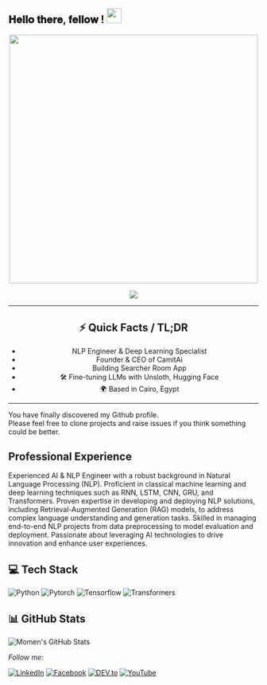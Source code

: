 <h2> 𝐇𝐞𝐥𝐥𝐨 𝐭𝐡𝐞𝐫𝐞, 𝐟𝐞𝐥𝐥𝐨𝐰 <Robots/>! <img src="https://media4.giphy.com/media/v1.Y2lkPTc5MGI3NjExcW1qczJiM2owMjc1bW9tMWEwcjJ3cWdwaDlmOW1jNGZjaHJ1cTkzZSZlcD12MV9pbnRlcm5hbF9naWZfYnlfaWQmY3Q9Zw/Rlwz4m0aHgXH13jyrE/giphy.webp" width="30px"></h2>

<div align="center" width="50">

<p align="center">
  <img src="https://github.com/Momen2410/img/blob/main/WelcometoMomensGitHub1-ezgif.com-resize.gif" width="500"/>
</p>

<p align="center">
  <img src="https://readme-typing-svg.herokuapp.com?color=%2336BCF7&lines=AI+Engineer+%7C+NLP+Specialist;Founder+of+CamitAi;Tech+is+my+playground+%F0%9F%A4%96" />
</p>

---

## ⚡ Quick Facts / TL;DR

- NLP Engineer & Deep Learning Specialist
- Founder & CEO of CamitAi
- Building Searcher Room App
- 🛠 Fine-tuning LLMs with Unsloth, Hugging Face
- 🌍 Based in Cairo, Egypt

---

</div>

You have finally discovered my Github profile. <br>
Please feel free to clone projects and raise issues if you think something could be better.


<div style="direction: ltr; text-align: left;">
  <h2><strong>Professional Experience</strong></h2>
  <p>
    Experienced AI & NLP Engineer with a robust background in Natural Language Processing (NLP). Proficient in classical machine learning and deep learning   
    techniques such as RNN, LSTM, CNN, GRU, and Transformers. Proven expertise in developing and deploying NLP solutions, including Retrieval-Augmented Generation 
    (RAG) models, to address complex language understanding and generation tasks. Skilled in managing end-to-end NLP projects from data preprocessing to model 
    evaluation and deployment. Passionate about leveraging AI technologies to drive innovation and enhance user experiences.
  </p>
</div>

<h2>💻 Tech Stack</h2>

![Python](https://img.shields.io/badge/-Python-333333?style=flat&logo=python)
![Pytorch](https://img.shields.io/badge/-PyTorch-EE4C2C?style=flat&logo=pytorch&logoColor=white)
![Tensorflow](https://img.shields.io/badge/-TensorFlow-FF6F00?style=flat&logo=tensorflow&logoColor=white)
![Transformers](https://img.shields.io/badge/-Huggingface-yellow?style=flat&logo=huggingface)

<h2>📊 GitHub Stats</h2>

![Momen's GitHub Stats](https://github-readme-stats.vercel.app/api?username=Momen-Walied&show_icons=true&theme=radical)


<i>Follow me:</i><br>

<a href="https://www.linkedin.com/in/momen-walied-635146235/" target="_blank"><img src="https://img.shields.io/badge/LinkedIn-%230077B5.svg?&style=flat-square&logo=linkedin&logoColor=white" alt="LinkedIn"></a>
<a href="https://www.facebook.com/profile.php?id=100070366487079" target="_blank"><img src="https://img.shields.io/badge/Facebook-%231877F2.svg?&style=flat-square&logo=facebook&logoColor=white" alt="Facebook"></a>
<a href="https://dev.to/momen_walied" target="_blank"><img src="https://img.shields.io/badge/DEV-%230A0A0A.svg?&style=flat-square&logo=DEV.to&logoColor=white" alt="DEV.to"></a>
<a href="https://www.youtube.com/@Momen-Walied/" target="_blank"><img src="https://img.shields.io/badge/Momen--Walied-%23FF0000.svg?&style=flat-square&logo=YouTube&logoColor=white" alt="YouTube"></a>


</div>
